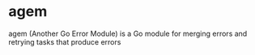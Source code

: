 # agem
agem (Another Go Error Module) is a Go module for merging errors and retrying tasks that produce errors
